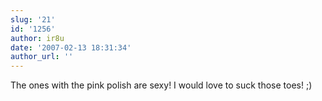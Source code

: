 ```yaml
---
slug: '21'
id: '1256'
author: ir8u
date: '2007-02-13 18:31:34'
author_url: ''
---
```

The ones with the pink polish are sexy! I would love to suck those toes! ;)
